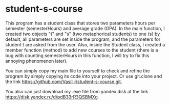 # student-s-course

This program has a student class that stores two parameters hours per semester (semesterHours) and average grade (GPA).
In the main function, I created two objects "t" and "s" (two metaphorical students) to one (s) by default, all parameters are set inside the program,
and the parameters for student t are asked from the user. Also, inside the Student class, 
I created a member function (method) to add new courses to the student (there is a bug with counting semesterHours in this function,
I will try to fix this annoying phenomenon later).

You can simply copy my main file to yourself to check and refine the program by simply copying its code into your project.
Or use git.clone and the link https://github.com/Vasiliii/student-s-course.git.

You also can just download my .exe file from yandex.disk at the link https://disk.yandex.ru/d/pdB33rR3QSBMXg

